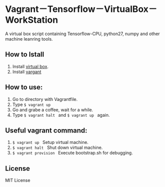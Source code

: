 # Vagrant－Tensorflow－VirtualBox－WorkStation

A virtual box script containing Tensorflow-CPU, python27, numpy and other machine leanring tools. 

## How to Istall

1. Install [virtual box](https://www.virtualbox.org/).
2. Install [vargant](https://www.vagrantup.com/)

## How to use:

1. Go to directory with Vagrantfile.
2. Type ```$ vagrant up ```  
3. Go and grabe a coffee, wait for a while.
4. Type ```$ vagrant halt ```
 and ```$ vagrant up ``` again.
 

## Useful vagrant command:

1. ```$ vagrant up ```  Setup virtual machine.
2. ```$ vagrant halt ``` Shut down virtual machine.
3. ```$ vagrant provision ``` Execute bootstrap.sh for debugging. 


## License

MIT License

